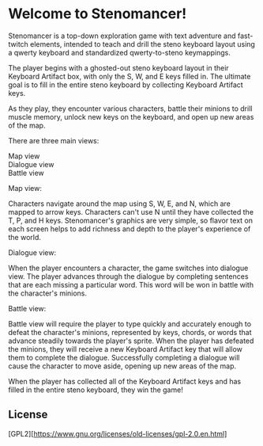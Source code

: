 # Welcome to Stenomancer!

Stenomancer is a top-down exploration game with text adventure and fast-twitch elements, intended to teach and drill the steno keyboard layout using a qwerty keyboard and standardized qwerty-to-steno keymappings.

The player begins with a ghosted-out steno keyboard layout in their Keyboard Artifact box, with only the S, W, and E keys filled in. The ultimate goal is to fill in the entire steno keyboard by collecting Keyboard Artifact keys.

As they play, they encounter various characters, battle their minions to drill muscle memory, unlock new keys on the keyboard, and open up new areas of the map.

There are three main views:

Map view  
Dialogue view  
Battle view

Map view:

Characters navigate around the map using S, W, E, and N, which are mapped to arrow keys.  Characters can't use N until they have collected the T, P, and H keys. Stenomancer's graphics are very simple, so flavor text on each screen helps to add richness and depth to the player's experience of the world. 

Dialogue view:

When the player encounters a character, the game switches into dialogue view. The player advances through the dialogue by completing  sentences that are each missing a particular word. This word will be won in battle with the character's minions. 

Battle view:

Battle view will require the player to type quickly and accurately enough to defeat the character's minions, represented by keys, chords, or words that advance steadily towards the player's sprite. When the player has defeated the minions, they will receive a new Keyboard Artifact key that will allow them to complete the dialogue. Successfully completing a dialogue will cause the character to move aside, opening up new areas of the map.  

When the player has collected all of the Keyboard Artifact keys and has filled in the entire steno keyboard, they win the game!

## License
[GPL2][https://www.gnu.org/licenses/old-licenses/gpl-2.0.en.html]
